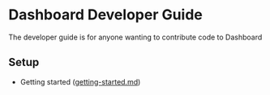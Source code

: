# Dashboard Developer Guide

The developer guide is for anyone wanting to contribute code to Dashboard

## Setup
* Getting started ([getting-started.md](getting-started.md))
